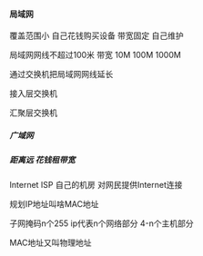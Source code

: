 #### 局域网

覆盖范围小 自己花钱购买设备 带宽固定 自己维护

局域网网线不超过100米 带宽 10M 100M 1000M

通过交换机把局域网网线延长 

接入层交换机

汇聚层交换机

##### 广域网

##### 距离远 花钱租带宽

Internet ISP 自己的机房 对网民提供Internet连接

规划IP地址叫啥MAC地址

子网掩码n个255 ip代表n个网络部分 4-n个主机部分

MAC地址又叫物理地址 

